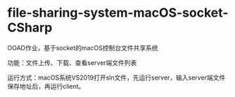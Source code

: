 # file-sharing-system-macOS-socket-CSharp
OOAD作业，基于socket的macOS控制台文件共享系统

功能：文件上传、下载、查看server端文件列表

运行方式：macOS系统VS2019打开sln文件，先运行server，输入server端文件保存地址后，再运行client。
